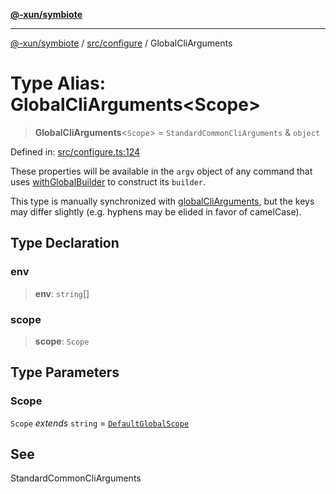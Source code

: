 [**@-xun/symbiote**](../../../README.md)

***

[@-xun/symbiote](../../../README.md) / [src/configure](../README.md) / GlobalCliArguments

# Type Alias: GlobalCliArguments\<Scope\>

> **GlobalCliArguments**\<`Scope`\> = `StandardCommonCliArguments` & `object`

Defined in: [src/configure.ts:124](https://github.com/Xunnamius/symbiote/blob/3708c142929779cedae6f80fd8d92e8d468daaf9/src/configure.ts#L124)

These properties will be available in the `argv` object of any command that
uses [withGlobalBuilder](../../util/functions/withGlobalBuilder.md) to construct its `builder`.

This type is manually synchronized with [globalCliArguments](../variables/globalCliArguments.md), but the
keys may differ slightly (e.g. hyphens may be elided in favor of camelCase).

## Type Declaration

### env

> **env**: `string`[]

### scope

> **scope**: `Scope`

## Type Parameters

### Scope

`Scope` *extends* `string` = [`DefaultGlobalScope`](../enumerations/DefaultGlobalScope.md)

## See

StandardCommonCliArguments
